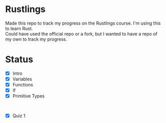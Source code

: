 # Rustlings
Made this repo to track my progress on the Rustlings course. I'm using this to learn Rust. <br/>
Could have used the official repo or a fork, but I wanted to have a repo of my own to track my progress.

# Status
- [x] Intro
- [x] Variables
- [x] Functions
- [x] If
- [x] Primitive Types
<br/>

- [x] Quiz 1
